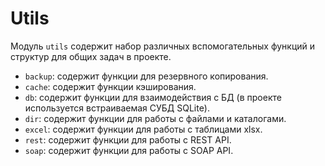 # Utils

Модуль `utils` содержит набор различных вспомогательных функций и структур для общих задач в проекте. 

- `backup`: содержит функции для резервного копирования.
- `cache`: содержит функции кэширования.
- `db`: содержит функции для взаимодействия с БД (в проекте используется встраиваемая СУБД SQLite).
- `dir`: содержит функции для работы с файлами и каталогами.
- `excel`: содержит функции для работы с таблицами xlsx.
- `rest`: содержит функции для работы с REST API.
- `soap`: содержит функции для работы с SOAP API.
